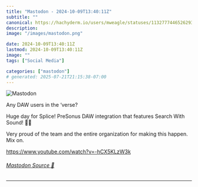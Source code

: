 ```yaml
---
title: "Mastodon - 2024-10-09T13:40:11Z"
subtitle: ""
canonical: https://hachyderm.io/users/mweagle/statuses/113277744652629367
description:
image: "/images/mastodon.png"

date: 2024-10-09T13:40:11Z
lastmod: 2024-10-09T13:40:11Z
image: ""
tags: ["Social Media"]

categories: ["mastodon"]
# generated: 2025-07-21T21:15:38-07:00
---
```

![Mastodon](/images/mastodon.png)

<p>Any DAW users in the ‘verse? </p><p>Huge day for Splice! PreSonus DAW integration that features Search With Sound! 🙌🎉</p><p>Very proud of the team and the entire organization for making this happen. Mix on.</p><p><a href="https://www.youtube.com/watch?v=-hCX5KLzW3k" target="_blank" rel="nofollow noopener noreferrer" translate="no"><span class="invisible">https://www.</span><span class="ellipsis">youtube.com/watch?v=-hCX5KLzW3</span><span class="invisible">k</span></a></p>


###### [Mastodon Source 🐘](https://hachyderm.io/@mweagle/113277744652629367)

___

